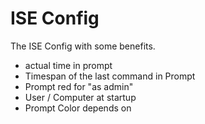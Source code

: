 # ISE Config

The ISE Config with some benefits.

- actual time in prompt
- Timespan of the last command in Prompt
- Prompt red for "as admin"
- User / Computer at startup
- Prompt Color depends on
